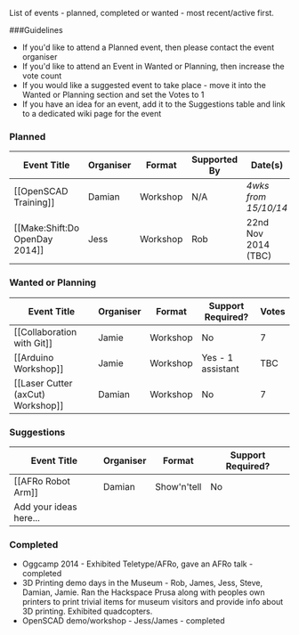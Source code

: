 List of events - planned, completed or wanted - most recent/active first.  

###Guidelines
* If you'd like to attend a Planned event, then please contact the event organiser
* If you'd like to attend an Event in Wanted or Planning, then increase the vote count
* If you would like a suggested event to take place - move it into the Wanted or Planning section and set the Votes to 1 
* If you have an idea for an event, add it to the Suggestions table and link to a dedicated wiki page for the event

### Planned

| Event Title                       | Organiser   | Format      | Supported By      | Date(s)              |
| --------------------------------- | ----------- | ----------- | ----------------- | -------------------- |
| [[OpenSCAD Training]]             | Damian      | Workshop    | N/A               | *4wks from 15/10/14* |
| [[Make:Shift:Do OpenDay 2014]]    | Jess        | Workshop    | Rob               | 22nd Nov 2014 (TBC)  |        


### Wanted or Planning

| Event Title                       | Organiser   | Format      | Support Required? | Votes |
| --------------------------------- | ----------- | ----------- | ----------------- | ----- |
| [[Collaboration with Git]]        | Jamie       | Workshop    | No                | 7     | 
| [[Arduino Workshop]]              | Jamie       | Workshop    | Yes - 1 assistant | TBC   |
| [[Laser Cutter (axCut) Workshop]] | Damian      | Workshop    | No                | 7     |

### Suggestions

| Event Title                       | Organiser  | Format      | Support Required? |
| --------------------------------- | ---------- | ----------- | ----------------- |
| [[AFRo Robot Arm]]                | Damian     | Show'n'tell | No                |
| Add your ideas here...            |            |             |                   |


### Completed

* Oggcamp 2014 - Exhibited Teletype/AFRo, gave an AFRo talk - completed
* 3D Printing demo days in the Museum - Rob, James, Jess, Steve, Damian, Jamie.  Ran the Hackspace Prusa along with peoples own printers to print trivial items for museum visitors and provide info about 3D printing.  Exhibited quadcopters.
* OpenSCAD demo/workshop - Jess/James - completed

